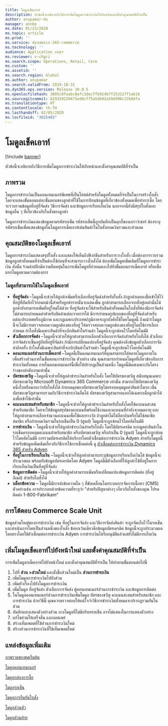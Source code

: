 ```yaml
---
title: โมดูลเช็คเอาท์
description: หัวข้อนี้จะอธิบายถึงวิธีการเพิ่มโมดูลการชำระเงินให้กับหน้าและตั้งค่าคุณสมบัติที่จำเป็น
author: anupamar-ms
manager: annbe
ms.date: 01/23/2020
ms.topic: article
ms.prod: ''
ms.service: dynamics-365-commerce
ms.technology: ''
audience: Application user
ms.reviewer: v-chgri
ms.search.scope: Operations, Retail, Core
ms.custom: ''
ms.assetid: ''
ms.search.region: Global
ms.author: anupamar
ms.search.validFrom: 2019-10-31
ms.dyn365.ops.version: Release 10.0.5
ms.openlocfilehash: 3805c0faabc8afc3decffb924b7f25332ff1ab16
ms.sourcegitcommit: 829329220475ed8cff5a5db92a59dd90c22b04fa
ms.translationtype: HT
ms.contentlocale: th-TH
ms.lasthandoff: 02/05/2020
ms.locfileid: "3025403"
---
```

# <a name="checkout-module"></a>โมดูลเช็คเอาท์


[!include [banner](includes/banner.md)]

หัวข้อนี้จะอธิบายถึงวิธีการเพิ่มโมดูลการชำระเงินให้กับหน้าและตั้งค่าคุณสมบัติที่จำเป็น

## <a name="overview"></a>ภาพรวม

โมดูลการชำระเงินเป็นคอนเทนเนอร์พิเศษที่เป็นโฮสต์สำหรับโมดูลทั้งหมดที่จำเป็นในการสร้างใบสั่ง โดยจะแสดงขั้นตอนแต่ละขั้นตอนของลูกค้าที่ใช้ในการป้อนข้อมูลที่เกี่ยวข้องทั้งหมดเพื่อทำการซื้อ โดยจะรวบรวมข้อมูลที่อยู่ที่จัดส่ง วิธีการจัดส่ง และข้อมูลการเรียกเก็บเงิน นอกจากนี้ยังมีสรุปใบสั่งและข้อมูลอื่น ๆ ที่เกี่ยวข้องกับใบสั่งของลูกค้า

โมดูลการชำระเงินแสดงข้อมูลตามรหัสรถเข็น รหัสรถเข็นนี้ถูกบันทึกเป็นคุกกี้ของเบราว์เซอร์ ต้องระบุรหัสรถเข็นเพื่อแสดงข้อมูลในโมดูลการเช็คเอาท์เช่นสินค้าในใบสั่งยอดเงินรวมและส่วนลด

## <a name="checkout-module-properties"></a>คุณสมบัติของโมดูลเช็คเอาท์

โมดูลการชำระเงินแสดงสรุปใบสั่ง และแสดงให้เห็นถึงฟังก์ชันสำหรับการวางใบสั่ง เมื่อต้องการรวบรวมข้อมูลลูกค้าทั้งหมดที่จำเป็นต้องใช้ก่อนที่จะสามารถวางใบสั่งได้ ต้องเพิ่มโมดูลเพิ่มเติมที่โมดูลการชำระเงิน ดังนั้น ร้านค้าปลีกมีความยืดหยุ่นในการเพิ่มโมดูลที่กำหนดเองไปยังขั้นตอนการเช็คเอาท์ หรือเพื่อแยกโมดูลตามความต้องการ

### <a name="modules-that-can-be-used-in-the-checkout-module"></a>โมดูลที่สามารถใช้ในโมดูลเช็คเอาท์

- **ที่อยู่จัดส่ง** –โมดูลนี้จะช่วยให้ลูกค้าเพิ่มหรือเลือกที่อยู่จัดส่งสำหรับใบสั่ง ถ้าลูกค้าเคยลงชื่อเข้าใช้ไว้ ที่อยู่ที่บันทึกไว้ก่อนหน้านี้สำหรับลูกค้ารายนั้นจะแสดงขึ้น ลูกค้าสามารถเลือกจากที่อยู่เหล่านั้นได้ ลูกค้ายังสามารถเพิ่มที่อยู่ใหม่ได้ด้วย ที่อยู่จัดส่งจะใช้สำหรับสินค้าทั้งหมดในใบสั่งที่ต้องมีการจัดส่ง ไม่สามารถกำหนดค่าสำหรับสินค้าแต่ละรายการได้ มีการกำหนดรูปแบบของที่อยู่ที่จัดส่งสำหรับแต่ละประเทศหรือภูมิภาค และกฎเฉพาะประเทศ/ภูมิภาคจะถูกบังคับใช้โดยโมดูลนี้ ถึงแม้ว่าโมดูลนี้จะไม่มีการตรวจสอบความถูกต้องของที่อยู่ ให้ตรวจสอบความถูกต้องของที่อยู่โดยใช้การเลือกกำหนด ถ้าใบสั่งมีเฉพาะสินค้าที่จะเบิกสินค้าในร้านค้า โมดูลนี้จะถูกซ่อนไว้โดยอัตโนมัติ
- **ตัวเลือกการจัดส่ง** –โมดูลนี้จะช่วยให้ลูกค้าสามารถเลือกตัวเลือกการจัดส่งสำหรับใบสั่งได้ ตัวเลือกการจัดส่งจะขึ้นอยู่กับที่อยู่ที่จัดส่ง ถ้ามีการเปลี่ยนแปลงที่อยู่จัดส่ง คุณต้องดึงข้อมูลตัวเลือกการจัดส่งอีกครั้ง ถ้าใบสั่งมีเฉพาะสินค้าที่จะเบิกสินค้าในร้านค้า โมดูลนี้จะถูกซ่อนไว้โดยอัตโนมัติ
- **คอนเทนเนอร์ส่วนการเช็คเอาท์** –โมดูลนี้เป็นคอนเทนเนอร์ที่คุณสามารถใส่หลายโมดูลภายใน เพื่อสร้างส่วนภายในขั้นตอนการชำระเงิน ตัวอย่าง เช่น คุณสามารถกำหนดโมดูลที่เกี่ยวข้องกับการชำระเงินทั้งหมด ภายในคอนเทนเนอร์นี้เพื่อให้ปรากฏเป็นส่วนหนึ่ง โมดูลนี้มีผลเฉพาะกับโครงร่างของลำดับงานเท่านั้น
- **บัตรของขวัญ** –โมดูลนี้จะช่วยให้ลูกค้าชำระเงินสำหรับใบสั่ง โดยใช้บัตรของขวัญ สนับสนุนเฉพาะบัตรของขวัญ Microsoft Dynamics 365 Commerce เท่านั้น สามารถใช้บัตรของขวัญหนึ่งใบหรือมากกว่ากับใบสั่งได้ ถ้ายอดดุลของบัตรของขวัญไม่ครอบคลุมมูลค่าสินค้าในรถ เข็นบัตรของขวัญสามารถรวมกับวิธีการชำระเงินอื่นได้ บัตรของขวัญสามารถแลกได้เฉพาะเมื่อลูกค้าได้ลงชื่อเข้าใช้เท่านั้น
- **คะแนนสะสมสำหรับสมาชิก** –โมดูลนี้จะช่วยให้ลูกค้าชำระเงินสำหรับใบสั่งโดยใช้คะแนนสะสมสำหรับสมาชิก โดยจะให้ข้อมูลสรุปของคะแนนที่พร้อมใช้งานและคะแนนที่กำลังจะหมดอายุ และให้ลูกค้าสามารถเลือกจำนวนคะแนนเพื่อใช้แลกรางวัล ถ้าลูกค้าไม่ได้ล็อกอินหรือไม่ใช่สมาชิกสมาชิก หรือถ้ายอดเงินรวมในรถเข็นเป็น 0 (ศูนย์) โมดูลนี้จะถูกซ่อนไว้โดยอัตโนมัติ
- **การชำระเงิน** – โมดูลนี้จะช่วยให้ลูกค้าชำระเงินสำหรับใบสั่ง โดยใช้บัตรเครดิต หากมูลค่าสินค้าในรถเข็นครอบคลุมคะแนนสำหรับสมาชิก หรือบัตรของขวัญ หรือถ้าเป็น 0 (ศูนย์) โมดูลนี้จะถูกซ่อนไว้โดยอัตโนมัติ การรวมบัตรเครดิตให้บริการโดยตัวเชื่อมต่อการชำระเงิน Adyen สำหรับโมดูลนี้ สำหรับข้อมูลเพิ่มเติมเกี่ยวกับวิธีการใช้การเชื่อมต่อนี้ ดู [ตัวเชื่อมต่อการชำระเงิน Dynamics 365 สำหรับ Adyen](dev-itpro/adyen-connector.md)
- **ที่อยู่ในการเรียกเก็บเงิน** –โมดูลนี้จะช่วยให้ลูกค้าสามารถระบุข้อมูลการเรียกเก็บเงินได้ ข้อมูลนี้จะประมวลผล พร้อมกับข้อมูลบัตรเครดิตโดย Adyen โมดูลนี้มีตัวเลือกที่ให้ลูกค้าใช้ที่อยู่ในการเรียกเก็บเงินเป็นที่อยู่ที่จัดส่ง
- **ข้อมูลการติดต่อ** –โมดูลนี้จะช่วยให้ลูกค้าสามารถเพิ่มหรือเปลี่ยนแปลงข้อมูลการติดต่อ (ที่อยู่อีเมล์) สำหรับใบสั่งได้
- **บล็อกข้อความ** – โมดูลนี้มีการส่งข้อความใด ๆ ที่ขับเคลื่อนโดยระบบการจัดการเนื้อหา (CMS) ตัวอย่างเช่น อาจประกอบด้วยข้อความที่ระบุว่า "สำหรับปัญหาต่างๆ เกี่ยวกับใบสั่งของคุณ โปรดติดต่อ 1-800-Fabrikam" 

## <a name="commerce-scale-unit-interaction"></a>การโต้ตอบ Commerce Scale Unit

ข้อมูลส่วนใหญ่ของการชำระเงิน เช่น ที่อยู่ในการจัดส่ง และวิธีการจัดส่งสินค้า จะถูกจัดเก็บไว้ในรถเข็นและดำเนินการโดยเป็นส่วนหนึ่งของใบสั่ง ข้อยกเว้นเดียวคือข้อมูลบัตรเครดิต ข้อมูลนี้จะถูกประมวลผลโดยตรงโดยใช้ตัวเชื่อมต่อการชำระเงิน Adyen การชำระเงินได้รับอนุมัติแล้วแต่ยังไม่มีการเก็บเงิน

## <a name="add-a-checkout-module-to-a-new-page-and-set-the-required-properties"></a>เพิ่มโมดูลเช็คเอาท์ไปยังหน้าใหม่ และตั้งค่าคุณสมบัติที่จำเป็น

การเพิ่มโมดูลกเช็คเอาท์ไปยังหน้าใหม่ และตั้งค่าคุณสมบัติที่จำเป็น ให้ทำตามขั้นตอนต่อไปนี้

1. ไปที่ **ส่วน \>ส่วนใหม่** และตั้งชื่อส่วนใหม่เป็น **ส่วนการชำระเงิน**
1. เพิ่มโมดูลการชำระเงินไปยังส่วน
1. เพิ่มหัวเรื่องไปยังโมดูลการชำระเงิน
1. เพิ่มโมดูล ที่อยู่จัดส่ง ตัวเลือกการจัดส่ง ตู้คอนเทนเนอร์ส่วนการชำระเงิน และข้อมูลการติดต่อ 
1. ในโมดูลคอนเทนเนอร์ส่วนการชำระเงินเพิ่มโมดูล บัตรของขวัญ คะแนนสะสมสำหรับสมาชิก และการชำระเงิน ด้วยวิธีนี้ คุณควรตรวจสอบให้แน่ใจว่าวิธีการชำระเงินทั้งหมดจะปรากฏรวมกันในส่วน
1. บันทึกและแสดงตัวอย่างส่วน บางโมดูลที่ไม่มีบริบทรถเข็น อาจไม่แสดงในการแสดงตัวอย่าง
1. แก้ไขส่วนให้เสร็จสิ้น และเผยแพร่
1. สร้างเท็มเพลตที่ใช้ส่วนการชำระเงินใหม่
1. สร้างส่วนการชำระเงินที่ใช้เท็มเพลตใหม่

## <a name="additional-resources"></a>แหล่งข้อมูลเพิ่มเติม

[ภาพรวมของชุดเริ่มต้น](starter-kit-overview.md)

[โมดูลคอนเทนเนอร์](add-container-module.md)

[โมดูลกล่องการซื้อ](add-buy-box.md)

[โมดูลรถเข็น](add-cart-module.md)

[โมดูลการยืนยันใบสั่ง](order-confirmation-module.md)

[โมดูลส่วนหัว](author-header-module.md)

[โมดูลส่วนท้าย](author-footer-module.md)
